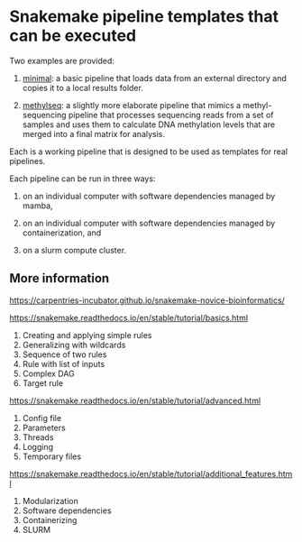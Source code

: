 # Snakemake pipeline templates that can be executed

Two examples are provided:

1. [minimal](minimal): a basic pipeline that loads data from an
   external directory and copies it to a local results folder. 

2. [methylseq](methylseq): a slightly more elaborate pipeline
   that mimics a methyl-sequencing pipeline that processes
   sequencing reads from a set of samples and uses them to calculate
   DNA methylation levels that are merged into a final matrix
   for analysis.

Each is a working pipeline that is designed to be used as
templates for real pipelines.

Each pipeline can be run in three ways:

1. on an individual computer with software dependencies managed by mamba,

2. on an individual computer with software dependencies managed by containerization, and

3. on a slurm compute cluster.

## More information 

https://carpentries-incubator.github.io/snakemake-novice-bioinformatics/

https://snakemake.readthedocs.io/en/stable/tutorial/basics.html

1. Creating and applying simple rules
2. Generalizing with wildcards
3. Sequence of two rules
4. Rule with list of inputs
5. Complex DAG
6. Target rule

https://snakemake.readthedocs.io/en/stable/tutorial/advanced.html
1. Config file
2. Parameters
3. Threads
4. Logging
5. Temporary files

https://snakemake.readthedocs.io/en/stable/tutorial/additional_features.html
1. Modularization
2. Software dependencies
3. Containerizing
4. SLURM
